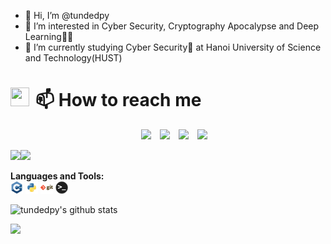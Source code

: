 - 👋 Hi, I’m @tundedpy
- 👀 I’m interested in Cyber Security, Cryptography Apocalypse and Deep Learning🧑‍💻
- 🌱 I’m currently studying Cyber Security🥶 at Hanoi University of Science and Technology(HUST)
<h1 align="left" > <img src="https://media.giphy.com/media/iY8CRBdQXODJSCERIr/giphy.gif" width="30" height="30" style="margin-right: 10px;">📫 How to reach me </h1>

<p align="center">

 <div align="center"  class="icons-social" style="margin-left: 10px;">
        <a style="margin-left: 10px;"  target="_blank" href="https://www.linkedin.com/in/minhtuan88/",title="Linkedin">
			<img class="animated-gif" src="https://img.icons8.com/color/2x/linkedin-circled--v5.gif"></a>
        <a style="margin-left: 10px;" target="_blank" href="https://www.facebook.com/7uncyb3r53c.88/",title="Facebook">
		<img class="animated-gif" src="https://img.icons8.com/clouds/344/facebook-new.png"></a>
		<a style="margin-left: 10px;" target="_blank" href="https://mail.google.com/mail/u/0/?fs=1&tf=cm&source=mailto&to=trantuan23082003@gmail.com",title="Gmail">
				<img class="animated-gif" src="https://img.icons8.com/color/2x/gmail--v2.gif"></a>
	   <a style="margin-left: 10px;" target="_blank" href="https://www.reddit.com/user/Tuan-2308/",title="Reddit">
					<img class="animated-gif" src="https://img.icons8.com/ios-filled/2x/reddit--v2.gif"></a>
      </div>

</p>


<!---
tundedpy/tundedpy is a ✨ special ✨ repository because its `README.md` (this file) appears on your GitHub profile.
You can click the Preview link to take a look at your changes.
--->
![](https://img.shields.io/badge/Python-%7C-0%2C%2022%2C%20100)![](https://img.shields.io/badge/C++-%7C-yellowgreen)

**Languages and Tools:**   
<code><img height="20" src="https://raw.githubusercontent.com/github/explore/80688e429a7d4ef2fca1e82350fe8e3517d3494d/topics/cpp/cpp.png"></code>
<code><img height="20" src="https://raw.githubusercontent.com/github/explore/80688e429a7d4ef2fca1e82350fe8e3517d3494d/topics/python/python.png"></code>
<code><img height="20" src="https://raw.githubusercontent.com/github/explore/80688e429a7d4ef2fca1e82350fe8e3517d3494d/topics/git/git.png"></code>
<code><img height="20" src="https://raw.githubusercontent.com/github/explore/80688e429a7d4ef2fca1e82350fe8e3517d3494d/topics/terminal/terminal.png"></code>




![tundedpy's github stats](https://github-readme-stats.vercel.app/api?username=tundedpy&show_icons=true&theme=radical)


![](https://github-readme-stats.vercel.app/api/top-langs/?username=tundedpy&theme=radical&hide_border=false&include_all_commits=false&count_private=false&layout=compact)
